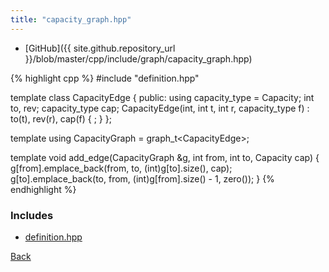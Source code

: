 ```yaml
---
title: "capacity_graph.hpp"
---
```


- [GitHub]({{ site.github.repository_url }}/blob/master/cpp/include/graph/capacity_graph.hpp)

{% highlight cpp %}
#include "definition.hpp"

template <typename Capacity> class CapacityEdge {
public:
  using capacity_type = Capacity;
  int to, rev;
  capacity_type cap;
  CapacityEdge(int, int t, int r, capacity_type f) : to(t), rev(r), cap(f) { ; }
};

template <typename Capacity>
using CapacityGraph = graph_t<CapacityEdge<Capacity>>;

template <typename Capacity>
void add_edge(CapacityGraph<Capacity> &g, int from, int to, Capacity cap) {
  g[from].emplace_back(from, to, (int)g[to].size(), cap);
  g[to].emplace_back(to, from, (int)g[from].size() - 1, zero<Capacity>());
}
{% endhighlight %}

### Includes

- [definition.hpp](definition)

[Back](../..)
